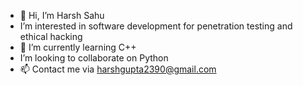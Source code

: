 - 👋 Hi, I’m Harsh Sahu
-  I’m interested in software development for penetration testing and ethical hacking
- 🌱 I’m currently learning C++
-  I’m looking to collaborate on Python
- 📫 Contact me via harshgupta2390@gmail.com

<!---
Harsh2390/Harsh2390 is a ✨ special ✨ repository because its `README.md` (this file) appears on your GitHub profile.
You can click the Preview link to take a look at your changes.
--->
